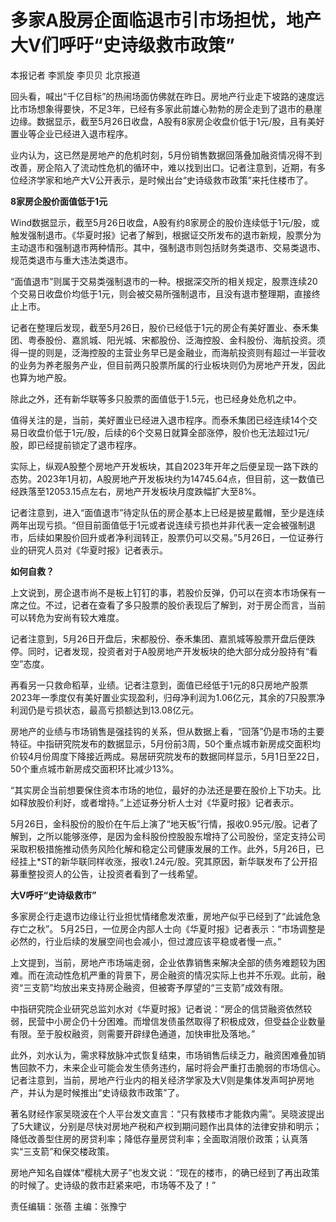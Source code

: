 # 多家A股房企面临退市引市场担忧，地产大V们呼吁“史诗级救市政策”

本报记者 李凯旋 李贝贝 北京报道

回头看，喊出“千亿目标”的热闹场面仿佛就在昨日。房地产行业走下坡路的速度远比市场想象得要快，不足3年，已经有多家此前雄心勃勃的房企走到了退市的悬崖边缘。数据显示，截至5月26日收盘，A股有8家房企收盘价低于1元/股，且有美好置业等企业已经进入退市程序。

业内认为，这已然是房地产的危机时刻，5月份销售数据回落叠加融资情况得不到改善，房企陷入了流动性危机的循环中，难以找到出口。记者注意到，近期，有多位经济学家和地产大V公开表示，是时候出台“史诗级救市政策”来托住楼市了。

**8家房企股价面值低于1元**

Wind数据显示，截至5月26日收盘，A股有约8家房企的股价连续低于1元/股，或触发强制退市。《华夏时报》记者了解到，根据证交所发布的退市新规，股票分为主动退市和强制退市两种情形。其中，强制退市则包括财务类退市、交易类退市、规范类退市与重大违法类退市。

“面值退市”则属于交易类强制退市的一种。根据深交所的相关规定，股票连续20个交易日收盘价均低于1元，则会被交易所强制退市，且没有退市整理期，直接终止上市。

记者在整理后发现，截至5月26日，股价已经低于1元的房企有美好置业、泰禾集团、粤泰股份、嘉凯城、阳光城、宋都股份、泛海控股、金科股份、海航投资。须得一提的则是，泛海控股的主营业务早已是金融业，而海航投资则有超过一半营收的业务为养老服务产业，但目前两只股票所属的行业板块则仍为房地产开发，因此也算为地产股。

除此之外，还有新华联等多只股票的面值低于1.5元，也已经身处危机之中。

值得关注的是，当前，美好置业已经进入退市程序。而泰禾集团已经连续14个交易日收盘价低于1元/股，后续的6个交易日就算全部涨停，股价也无法超过1元/股，即已经提前锁定了退市程序。

实际上，纵观A股整个房地产开发板块，其自2023年开年之后便呈现一路下跌的态势。2023年1月初，A股房地产开发板块约为14745.64点，但目前，这一数值已经跌落至12053.15点左右，房地产开发板块月度跌幅扩大至8%。

记者注意到，进入“面值退市”待定队伍的房企基本上已经是披星戴帽，至少是连续两年出现亏损。“但目前面值低于1元或者说连续亏损也并非代表一定会被强制退市，后续如果股价回升或者净利润转正，股票仍可以交易。”5月26日，一位证券行业的研究人员对《华夏时报》记者表示。

**如何自救？**

上文说到，房企退市尚不是板上钉钉的事，若股价反弹，仍可以在资本市场保有一席之位。不过，记者在查看了多只股票的股价表现后了解到，对于房企而言，当前可以转危为安尚有较大难度。

记者注意到，5月26日开盘后，宋都股份、泰禾集团、嘉凯城等股票开盘后便跌停。同时，记者发现，投资者对于A股房地产开发板块的绝大部分成分股持有“看空”态度。

再看另一只救命稻草，业绩。记者注意到，面值已经低于1元的8只房地产股票2023年一季度仅有美好置业实现盈利，归母净利润为1.06亿元，其余的7只股票净利润仍是亏损状态，最高亏损额达到13.08亿元。

房地产的业绩与市场销售是强挂钩的关系，但从数据上看，“回落”仍是市场的主要特征。中指研究院发布的数据显示，5月份前3周，50个重点城市新房成交面积均价较4月份周度下降接近两成。易居研究院发布的数据同样显示，5月1日至22日，50个重点城市新房成交面积环比减少13%。

“其实房企当前想要保住资本市场的地位，最好的办法还是要在股价上下功夫。比如释放股价利好，或者增持。”上述证券分析人士对《华夏时报》记者表示。

5月26日，金科股份的股价在午后上演了“地天板”行情，报收0.95元/股。记者了解到，之所以能够涨停，是因为金科股份控股股东增持了公司股份，坚定支持公司采取积极措施推动债务风险化解和稳定公司健康发展的工作。此外，5月26日，已经挂上*ST的新华联同样收涨，报收1.24元/股。究其原因，新华联发布了公开招募重整投资人的公告，让投资者看到了一线希望。

**大V呼吁“史诗级救市”**

多家房企行走退市边缘让行业担忧情绪愈发浓重，房地产似乎已经到了“此诚危急存亡之秋”。
5月25日，一位房企内部人士向《华夏时报》记者表示：“市场调整是必然的，行业后续的发展空间也会减小，但过渡应该平稳或者慢一点。”

上文提到，当前，房地产市场端走弱，企业依靠销售来解决全部的债务难题较为困难。而在流动性危机严重的背景下，房企融资的情况实际上也并不乐观。此前，融资“三支箭”均放出来支持房企融资，但被寄予厚望的“三支箭”成效有限。

中指研究院企业研究总监刘水对《华夏时报》记者说：“房企的信贷融资依然较弱，民营中小房企仍十分困难。而增信发债虽然取得了积极成效，但受益企业数量有限。至于股权融资，则需要开辟绿色通道，加快审批及落地。”

此外，刘水认为，需求释放脉冲式恢复结束，市场销售后续乏力，融资困难叠加销售回款不力，未来企业可能会发生债务违约，届时将会严重打击脆弱的市场信心。记者注意到，当前，房地产行业内的相关经济学家及大V则是集体发声呵护房地产，并认为是时候推出“史诗级救市政策”了。

著名财经作家吴晓波在个人平台发文直言：“只有救楼市才能救内需”。吴晓波提出了5大建议，分别是尽快对房地产税和产权到期问题作出具体的法律安排和明示；降低改善型住房的房贷利率；降低存量房贷利率；全面取消限价政策；认真落实“三支箭”和保交楼政策。

房地产知名自媒体“樱桃大房子”也发文说：“现在的楼市，的确已经到了再出政策的时候了。史诗级的救市赶紧来吧，市场等不及了！”

责任编辑：张蓓 主编：张豫宁


